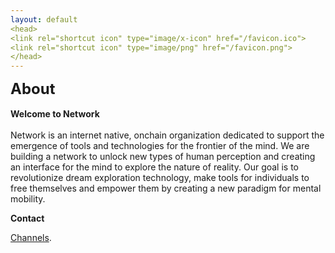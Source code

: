 ```yaml
---
layout: default
<head>
<link rel="shortcut icon" type="image/x-icon" href="/favicon.ico">
<link rel="shortcut icon" type="image/png" href="/favicon.png">
</head>
---
```


<b><font size="5">About</font></b>
<br>
<br>
**Welcome to Network**
<br>
<br>
Network is an internet native, onchain organization dedicated to support the emergence of tools and technologies for the frontier of the mind. We are building a network to unlock new types of human perception and creating an interface for the mind to explore the nature of reality. Our goal is to revolutionize dream exploration technology, make tools for individuals to free themselves and empower them by creating a new paradigm for mental mobility.
<br>

**Contact**

[Channels](/channels).

